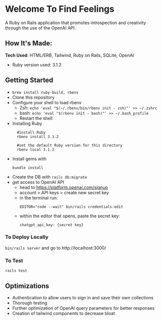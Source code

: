 # Welcome To Find Feelings

A Ruby on Rails application that promotes introspection and creativity through the use of the OpenAI API.

## How It's Made:
**Tech Used**: HTML/ERB, Tailwind, Ruby on Rails, SQLite, OpenAI

* Ruby version used: 3.1.2

## Getting Started
- `brew install ruby-build, rbenv`
- Clone this repository
- Configure your shell to load rbenv
  - Zsh: `echo 'eval "$(~/.rbenv/bin/rbenv init - zsh)"' >> ~/.zshrc`
  - bash: `echo 'eval "$(rbenv init - bash)"' >> ~/.bash_profile`
  - Restart the shell
- Installing Ruby
  ```
    #install Ruby
    rbenv install 3.1.2
    
    #set the default Ruby version for this directory
    rbenv local 3.1.2
    ```
- Install gems with
  ```
  bundle install
  ```
- Create the DB with `rails db:migrate`
- get access to OpenAI API
  - head to https://platform.openai.com/signup
  - account > API keys > create new secret key
  - in the terminal run:
    ``` 
    EDITOR="code --wait" bin/rails credentials:edit
    ```
  - within the editor that opens, paste the secret key:
    ```
    chatgpt_api_key: {secret key}
    ```

### To Deploy Locally
  `bin/rails server` and go to http://localhost:3000/

### To Test
`rails test`

## Optimizations
- Authentication to allow users to sign in and save their own collections
- Thorough testing
- Further optimization of OpenAI query parameters for better responses
- Creation of tailwind components to decrease bloat